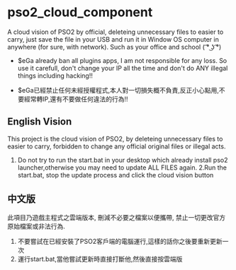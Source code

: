 # pso2_cloud_component
A cloud vision of PSO2 by official, deleteing unnecessary files to easier to carry, just save the file in your USB and run it in Window OS computer in anywhere (for sure, with network). Such as your office and school ( ͡° ͜ʖ ͡°)

* $eGa already ban all plugins apps, I am not responsible for any loss. So use it carefull, don't change your IP all the time and don't do ANY illegal things including hacking!!

* $eGa已經禁止任何未經授權程式,本人對一切損失概不負責,反正小心點用,不要經常轉IP,還有不要做任何違法的行為!!

## English Vision
This project is the cloud vision of PSO2, by deleteing unnecessary files to easier to carry, forbidden to change any official original files or illegal acts.
1. Do not try to run the start.bat in your desktop which already install pso2 launcher,otherwise you may need to update ALL FILES again.
2.Run the start.bat, stop the update process and click the cloud vision button

## 中文版
此項目乃遊戲主程式之雲端版本, 刪減不必要之檔案以便攜帶, 禁止一切更改官方原始檔案或非法行為.
1. 不要嘗試在已經安裝了PSO2客戶端的電腦運行,這樣的話你之後要重新更新一次
2. 運行start.bat,當他嘗試更新時直接打斷他,然後直接按雲端版
